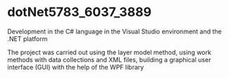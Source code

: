 
# dotNet5783_6037_3889
Development in the C# language in the Visual Studio environment and the .NET platform

The project was carried out using the layer model method, using work methods with data collections and XML files, building a graphical user interface (GUI) with the help of the WPF library




